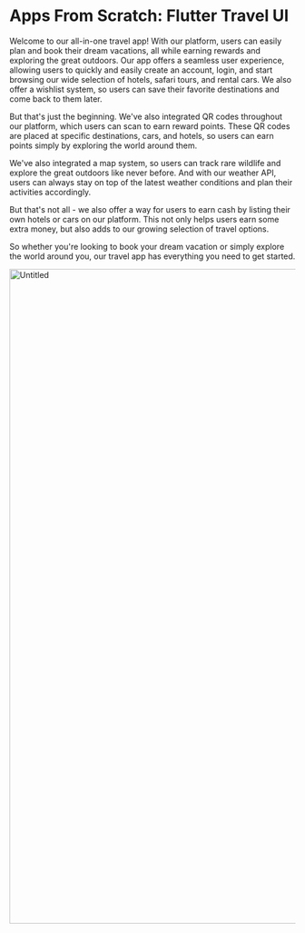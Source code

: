 # Apps From Scratch: Flutter Travel UI

Welcome to our all-in-one travel app! With our platform, users can easily plan and book their dream vacations, all while earning rewards and exploring the great outdoors.
Our app offers a seamless user experience, allowing users to quickly and easily create an account, login, and start browsing our wide selection of hotels, safari tours, and rental cars. We also offer a wishlist system, so users can save their favorite destinations and come back to them later.

But that's just the beginning. We've also integrated QR codes throughout our platform, which users can scan to earn reward points. These QR codes are placed at specific destinations, cars, and hotels, so users can earn points simply by exploring the world around them.

We've also integrated a map system, so users can track rare wildlife and explore the great outdoors like never before. And with our weather API, users can always stay on top of the latest weather conditions and plan their activities accordingly.

But that's not all - we also offer a way for users to earn cash by listing their own hotels or cars on our platform. This not only helps users earn some extra money, but also adds to our growing selection of travel options.

So whether you're looking to book your dream vacation or simply explore the world around you, our travel app has everything you need to get started.

<img width="1153" alt="Untitled" src="https://github.com/FKdevelopers254/TravelApp/assets/65674370/7340f2e3-3f67-4ae4-a185-35cfeeed2f76">

 
